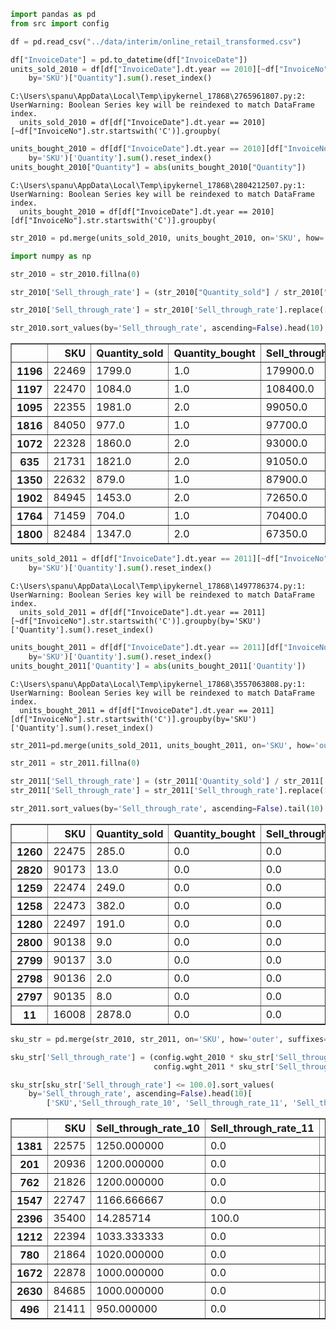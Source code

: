 ```python
import pandas as pd
from src import config

df = pd.read_csv("../data/interim/online_retail_transformed.csv")
```


```python
df["InvoiceDate"] = pd.to_datetime(df["InvoiceDate"])
units_sold_2010 = df[df["InvoiceDate"].dt.year == 2010][~df["InvoiceNo"].str.startswith('C')].groupby(
    by='SKU')["Quantity"].sum().reset_index()
```

    C:\Users\spanu\AppData\Local\Temp\ipykernel_17868\2765961807.py:2: UserWarning: Boolean Series key will be reindexed to match DataFrame index.
      units_sold_2010 = df[df["InvoiceDate"].dt.year == 2010][~df["InvoiceNo"].str.startswith('C')].groupby(
    


```python
units_bought_2010 = df[df["InvoiceDate"].dt.year == 2010][df["InvoiceNo"].str.startswith('C')].groupby(
    by='SKU')['Quantity'].sum().reset_index()
units_bought_2010["Quantity"] = abs(units_bought_2010["Quantity"])
```

    C:\Users\spanu\AppData\Local\Temp\ipykernel_17868\2804212507.py:1: UserWarning: Boolean Series key will be reindexed to match DataFrame index.
      units_bought_2010 = df[df["InvoiceDate"].dt.year == 2010][df["InvoiceNo"].str.startswith('C')].groupby(
    


```python
str_2010 = pd.merge(units_sold_2010, units_bought_2010, on='SKU', how='outer', suffixes=('_sold', '_bought'))
```


```python
import numpy as np

str_2010 = str_2010.fillna(0)

str_2010['Sell_through_rate'] = (str_2010["Quantity_sold"] / str_2010["Quantity_bought"]) * 100

str_2010['Sell_through_rate'] = str_2010['Sell_through_rate'].replace([np.inf, -np.inf], 0)
```


```python
str_2010.sort_values(by='Sell_through_rate', ascending=False).head(10)
```




<div>
<style scoped>
    .dataframe tbody tr th:only-of-type {
        vertical-align: middle;
    }

    .dataframe tbody tr th {
        vertical-align: top;
    }

    .dataframe thead th {
        text-align: right;
    }
</style>
<table border="1" class="dataframe">
  <thead>
    <tr style="text-align: right;">
      <th></th>
      <th>SKU</th>
      <th>Quantity_sold</th>
      <th>Quantity_bought</th>
      <th>Sell_through_rate</th>
    </tr>
  </thead>
  <tbody>
    <tr>
      <th>1196</th>
      <td>22469</td>
      <td>1799.0</td>
      <td>1.0</td>
      <td>179900.0</td>
    </tr>
    <tr>
      <th>1197</th>
      <td>22470</td>
      <td>1084.0</td>
      <td>1.0</td>
      <td>108400.0</td>
    </tr>
    <tr>
      <th>1095</th>
      <td>22355</td>
      <td>1981.0</td>
      <td>2.0</td>
      <td>99050.0</td>
    </tr>
    <tr>
      <th>1816</th>
      <td>84050</td>
      <td>977.0</td>
      <td>1.0</td>
      <td>97700.0</td>
    </tr>
    <tr>
      <th>1072</th>
      <td>22328</td>
      <td>1860.0</td>
      <td>2.0</td>
      <td>93000.0</td>
    </tr>
    <tr>
      <th>635</th>
      <td>21731</td>
      <td>1821.0</td>
      <td>2.0</td>
      <td>91050.0</td>
    </tr>
    <tr>
      <th>1350</th>
      <td>22632</td>
      <td>879.0</td>
      <td>1.0</td>
      <td>87900.0</td>
    </tr>
    <tr>
      <th>1902</th>
      <td>84945</td>
      <td>1453.0</td>
      <td>2.0</td>
      <td>72650.0</td>
    </tr>
    <tr>
      <th>1764</th>
      <td>71459</td>
      <td>704.0</td>
      <td>1.0</td>
      <td>70400.0</td>
    </tr>
    <tr>
      <th>1800</th>
      <td>82484</td>
      <td>1347.0</td>
      <td>2.0</td>
      <td>67350.0</td>
    </tr>
  </tbody>
</table>
</div>




```python
units_sold_2011 = df[df["InvoiceDate"].dt.year == 2011][~df["InvoiceNo"].str.startswith('C')].groupby(
    by='SKU')['Quantity'].sum().reset_index()
```

    C:\Users\spanu\AppData\Local\Temp\ipykernel_17868\1497786374.py:1: UserWarning: Boolean Series key will be reindexed to match DataFrame index.
      units_sold_2011 = df[df["InvoiceDate"].dt.year == 2011][~df["InvoiceNo"].str.startswith('C')].groupby(by='SKU')['Quantity'].sum().reset_index()
    


```python
units_bought_2011 = df[df["InvoiceDate"].dt.year == 2011][df["InvoiceNo"].str.startswith('C')].groupby(
    by='SKU')['Quantity'].sum().reset_index()
units_bought_2011['Quantity'] = abs(units_bought_2011['Quantity']) 
```

    C:\Users\spanu\AppData\Local\Temp\ipykernel_17868\3557063808.py:1: UserWarning: Boolean Series key will be reindexed to match DataFrame index.
      units_bought_2011 = df[df["InvoiceDate"].dt.year == 2011][df["InvoiceNo"].str.startswith('C')].groupby(by='SKU')['Quantity'].sum().reset_index()
    


```python
str_2011=pd.merge(units_sold_2011, units_bought_2011, on='SKU', how='outer', suffixes=['_sold', '_bought'])
```


```python
str_2011 = str_2011.fillna(0)

str_2011['Sell_through_rate'] = (str_2011['Quantity_sold'] / str_2011['Quantity_bought']) * 100
str_2011['Sell_through_rate'] = str_2011['Sell_through_rate'].replace([np.inf, -np.inf], 0)
```


```python
str_2011.sort_values(by='Sell_through_rate', ascending=False).tail(10)
```




<div>
<style scoped>
    .dataframe tbody tr th:only-of-type {
        vertical-align: middle;
    }

    .dataframe tbody tr th {
        vertical-align: top;
    }

    .dataframe thead th {
        text-align: right;
    }
</style>
<table border="1" class="dataframe">
  <thead>
    <tr style="text-align: right;">
      <th></th>
      <th>SKU</th>
      <th>Quantity_sold</th>
      <th>Quantity_bought</th>
      <th>Sell_through_rate</th>
    </tr>
  </thead>
  <tbody>
    <tr>
      <th>1260</th>
      <td>22475</td>
      <td>285.0</td>
      <td>0.0</td>
      <td>0.0</td>
    </tr>
    <tr>
      <th>2820</th>
      <td>90173</td>
      <td>13.0</td>
      <td>0.0</td>
      <td>0.0</td>
    </tr>
    <tr>
      <th>1259</th>
      <td>22474</td>
      <td>249.0</td>
      <td>0.0</td>
      <td>0.0</td>
    </tr>
    <tr>
      <th>1258</th>
      <td>22473</td>
      <td>382.0</td>
      <td>0.0</td>
      <td>0.0</td>
    </tr>
    <tr>
      <th>1280</th>
      <td>22497</td>
      <td>191.0</td>
      <td>0.0</td>
      <td>0.0</td>
    </tr>
    <tr>
      <th>2800</th>
      <td>90138</td>
      <td>9.0</td>
      <td>0.0</td>
      <td>0.0</td>
    </tr>
    <tr>
      <th>2799</th>
      <td>90137</td>
      <td>3.0</td>
      <td>0.0</td>
      <td>0.0</td>
    </tr>
    <tr>
      <th>2798</th>
      <td>90136</td>
      <td>2.0</td>
      <td>0.0</td>
      <td>0.0</td>
    </tr>
    <tr>
      <th>2797</th>
      <td>90135</td>
      <td>8.0</td>
      <td>0.0</td>
      <td>0.0</td>
    </tr>
    <tr>
      <th>11</th>
      <td>16008</td>
      <td>2878.0</td>
      <td>0.0</td>
      <td>0.0</td>
    </tr>
  </tbody>
</table>
</div>




```python
sku_str = pd.merge(str_2010, str_2011, on='SKU', how='outer', suffixes=['_10', '_11'])

sku_str['Sell_through_rate'] = (config.wght_2010 * sku_str['Sell_through_rate_10'] +
                                config.wght_2011 * sku_str['Sell_through_rate_11'])
```


```python
sku_str[sku_str['Sell_through_rate'] <= 100.0].sort_values(
    by='Sell_through_rate', ascending=False).head(10)[
        ['SKU','Sell_through_rate_10', 'Sell_through_rate_11', 'Sell_through_rate']]
```




<div>
<style scoped>
    .dataframe tbody tr th:only-of-type {
        vertical-align: middle;
    }

    .dataframe tbody tr th {
        vertical-align: top;
    }

    .dataframe thead th {
        text-align: right;
    }
</style>
<table border="1" class="dataframe">
  <thead>
    <tr style="text-align: right;">
      <th></th>
      <th>SKU</th>
      <th>Sell_through_rate_10</th>
      <th>Sell_through_rate_11</th>
      <th>Sell_through_rate</th>
    </tr>
  </thead>
  <tbody>
    <tr>
      <th>1381</th>
      <td>22575</td>
      <td>1250.000000</td>
      <td>0.0</td>
      <td>100.000000</td>
    </tr>
    <tr>
      <th>201</th>
      <td>20936</td>
      <td>1200.000000</td>
      <td>0.0</td>
      <td>96.000000</td>
    </tr>
    <tr>
      <th>762</th>
      <td>21826</td>
      <td>1200.000000</td>
      <td>0.0</td>
      <td>96.000000</td>
    </tr>
    <tr>
      <th>1547</th>
      <td>22747</td>
      <td>1166.666667</td>
      <td>0.0</td>
      <td>93.333333</td>
    </tr>
    <tr>
      <th>2396</th>
      <td>35400</td>
      <td>14.285714</td>
      <td>100.0</td>
      <td>93.142857</td>
    </tr>
    <tr>
      <th>1212</th>
      <td>22394</td>
      <td>1033.333333</td>
      <td>0.0</td>
      <td>82.666667</td>
    </tr>
    <tr>
      <th>780</th>
      <td>21864</td>
      <td>1020.000000</td>
      <td>0.0</td>
      <td>81.600000</td>
    </tr>
    <tr>
      <th>1672</th>
      <td>22878</td>
      <td>1000.000000</td>
      <td>0.0</td>
      <td>80.000000</td>
    </tr>
    <tr>
      <th>2630</th>
      <td>84685</td>
      <td>1000.000000</td>
      <td>0.0</td>
      <td>80.000000</td>
    </tr>
    <tr>
      <th>496</th>
      <td>21411</td>
      <td>950.000000</td>
      <td>0.0</td>
      <td>76.000000</td>
    </tr>
  </tbody>
</table>
</div>


